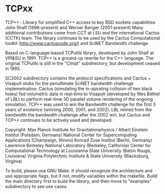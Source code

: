 # TCPxx
TCP++ : Library for simplified C++ access to key BSD sockets capabilities
John Shalf (1996-present) and Werner Benger (2001-present)
Many additional contributions come from CCT at LSU and the international Cactus (CCTK) team.
The library continues to be used by the Cactus Computational toolkit (http://www.cactuscode.org/) and SciNET Bandwidth challenge.

Based on C-language-based TCPutils library, developed by John Shalf at VPI&SU in 1991.   TCP++ is a ground-up rewrite for the C++ language.  The original TCPutils is still in the "CImpl" subdirectory, but development ceased in 1995.

SC2002 subdirectory contains the protocol specifications and Cactus + Visapult stubs for the penultimate SciNET bandwidth challenge implemetnation.  Cactus (simulating the in-spiraling collision of two black holes) fed volumetric data in real-time to Visapult (developed by Wes Bethel of LBL) to perform real-time 3D parallel volume rendering of the ongoing simulation.  TCP++ was used to win the Bandwidth challenge for the first 3 years of existence (winning 2000, 2001, and 2002).  LBL retired from the bandwidth the bandwidth challenge after the 2002 win, but Cactus and TCP++ continues to be actively used and developed.

Copyright: 
    Max Planck Institute for Gravitationphysics / Albert Einstein Institut (Potsdam, Germany)
    National Center for Supercomputing Applications (Champaign, Illinois)
    Konrad Zuse Institut (Berlin, Germany)
    Lawrence Berkeley National Laboratory (Berkeley, California)
    Center for Computational Technology at Louisianna State University (Baton Rouge, Louisiana)
    Virginia Polytechnic Institute & State University (Blacksburg, Virginia)

To build, please use GNU Make.
It should recognize the architecture and use appropriate flags, but if not, modify variables within the makefile.
Build the main directory first to build the library, and then move to "examples" subdirectory to see use cases.

